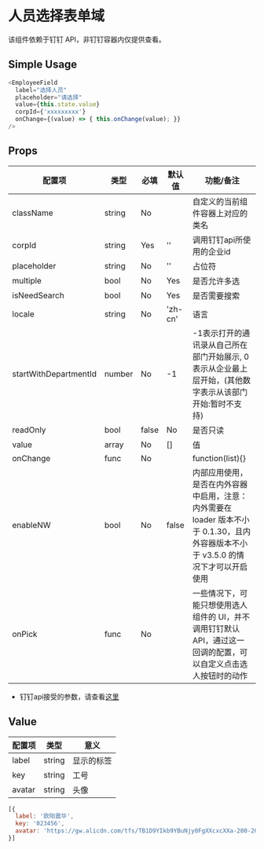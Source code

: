 

# 人员选择表单域

该组件依赖于钉钉 API，非钉钉容器内仅提供查看。

## Simple Usage

```js
<EmployeeField
  label="选择人员"
  placeholder="请选择"
  value={this.state.value}
  corpId={'xxxxxxxxx'}
  onChange={(value) => { this.onChange(value); }}
/>
```

## Props

| 配置项        | 类型        | 必填    | 默认值  | 功能/备注                      |
| ---------- | --------- | ----- | ---- | -------------------------- |
| className  | string    | No |   | 自定义的当前组件容器上对应的类名               |
| corpId | string    | Yes | ''  | 调用钉钉api所使用的企业id                     |
| placeholder     | string      | No | '' | 占位符                 |
| multiple     | bool      | No |   Yes   | 是否允许多选 |
| isNeedSearch     | bool      | No |   Yes   | 是否需要搜索 |
| locale     | string      | No |   'zh-cn'   | 语言 |
| startWithDepartmentId     | number      | No |    -1  | -1表示打开的通讯录从自己所在部门开始展示, 0表示从企业最上层开始，(其他数字表示从该部门开始:暂时不支持) |
| readOnly     | bool      | false |   No   | 是否只读 |
| value     | array      | No |   []   | 值 |
| onChange     | func      | No |      | function(list){} |
| enableNW | bool | No | false | 内部应用使用，是否在内外容器中启用，注意：内外需要在 loader 版本不小于 0.1.30，且内外容器版本不小于 v3.5.0 的情况下才可以开启使用 |
| onPick | func | No | | 一些情况下，可能只想使用选人组件的 UI，并不调用钉钉默认 API，通过这一回调的配置，可以自定义点击选人按钮时的动作 |

- 钉钉api接受的参数，请查看[这里](https://open-doc.dingtalk.com/docs/doc.htm?spm=a219a.7629140.0.0.Du9ebD&treeId=171&articleId=104926&docType=1)

## Value 

| 配置项        | 类型        |意义        |
| ---------- | --------- | --------- |
| label  | string  | 显示的标签 |
| key | string  | 工号 |
| avatar | string | 头像 |

```js
[{
  label: '欧阳震华',
  key: '023456',
  avatar: 'https://gw.alicdn.com/tfs/TB1D9YIkb9YBuNjy0FgXXcxcXXa-200-200.jpg',
}]
```

